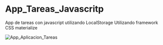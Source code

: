 # App_Tareas_Javascritp
App de tareas con javascript utilizando LocalStorage
Utilizando framework CSS materialize

![App_Aplicacion_Tareas](https://user-images.githubusercontent.com/51297986/73508696-bfd30380-43aa-11ea-866a-adea0903eace.png)
